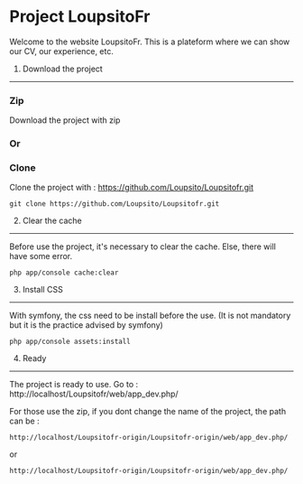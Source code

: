 Project LoupsitoFr
========================

Welcome to the website LoupsitoFr. This is a plateform where we can show our CV, our experience, etc.

1) Download the project
----------------------------------
### Zip
Download the project with zip

### Or

### Clone
Clone the project with : https://github.com/Loupsito/Loupsitofr.git

    git clone https://github.com/Loupsito/Loupsitofr.git
    
2) Clear the cache
----------------------------------
Before use the project, it's necessary to clear the cache. Else, there will have some error.

    php app/console cache:clear
    
3) Install CSS
----------------------------------
With symfony, the css need to be install before the use. (It is not mandatory but it is the practice advised by symfony)

    php app/console assets:install
    
4) Ready    
----------------------------------
The project is ready to use.
Go to : http://localhost/Loupsitofr/web/app_dev.php/

For those use the zip, if you dont change the name of the project, the path can be : 

    http://localhost/Loupsitofr-origin/Loupsitofr-origin/web/app_dev.php/ 
or 
    
    http://localhost/Loupsitofr-origin/Loupsitofr-origin/web/app_dev.php/
